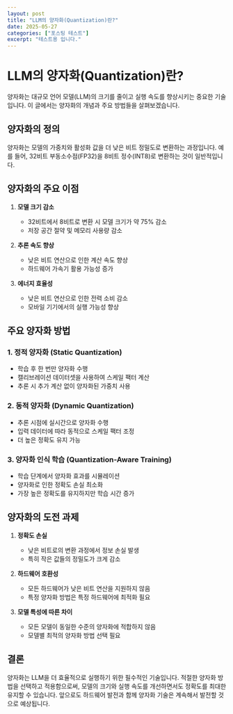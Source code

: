 ```yaml
---
layout: post
title: "LLM의 양자화(Quantization)란?"
date: 2025-05-27
categories: ["포스팅 테스트"]
excerpt: "테스트용 입니다."
---
```


# LLM의 양자화(Quantization)란?

양자화는 대규모 언어 모델(LLM)의 크기를 줄이고 실행 속도를 향상시키는 중요한 기술입니다. 이 글에서는 양자화의 개념과 주요 방법들을 살펴보겠습니다.

## 양자화의 정의

양자화는 모델의 가중치와 활성화 값을 더 낮은 비트 정밀도로 변환하는 과정입니다. 예를 들어, 32비트 부동소수점(FP32)을 8비트 정수(INT8)로 변환하는 것이 일반적입니다.

## 양자화의 주요 이점

1. **모델 크기 감소**
   - 32비트에서 8비트로 변환 시 모델 크기가 약 75% 감소
   - 저장 공간 절약 및 메모리 사용량 감소

2. **추론 속도 향상**
   - 낮은 비트 연산으로 인한 계산 속도 향상
   - 하드웨어 가속기 활용 가능성 증가

3. **에너지 효율성**
   - 낮은 비트 연산으로 인한 전력 소비 감소
   - 모바일 기기에서의 실행 가능성 향상

## 주요 양자화 방법

### 1. 정적 양자화 (Static Quantization)
- 학습 후 한 번만 양자화 수행
- 캘리브레이션 데이터셋을 사용하여 스케일 팩터 계산
- 추론 시 추가 계산 없이 양자화된 가중치 사용

### 2. 동적 양자화 (Dynamic Quantization)
- 추론 시점에 실시간으로 양자화 수행
- 입력 데이터에 따라 동적으로 스케일 팩터 조정
- 더 높은 정확도 유지 가능

### 3. 양자화 인식 학습 (Quantization-Aware Training)
- 학습 단계에서 양자화 효과를 시뮬레이션
- 양자화로 인한 정확도 손실 최소화
- 가장 높은 정확도를 유지하지만 학습 시간 증가

## 양자화의 도전 과제

1. **정확도 손실**
   - 낮은 비트로의 변환 과정에서 정보 손실 발생
   - 특히 작은 값들의 정밀도가 크게 감소

2. **하드웨어 호환성**
   - 모든 하드웨어가 낮은 비트 연산을 지원하지 않음
   - 특정 양자화 방법은 특정 하드웨어에 최적화 필요

3. **모델 특성에 따른 차이**
   - 모든 모델이 동일한 수준의 양자화에 적합하지 않음
   - 모델별 최적의 양자화 방법 선택 필요

## 결론

양자화는 LLM을 더 효율적으로 실행하기 위한 필수적인 기술입니다. 적절한 양자화 방법을 선택하고 적용함으로써, 모델의 크기와 실행 속도를 개선하면서도 정확도를 최대한 유지할 수 있습니다. 앞으로도 하드웨어 발전과 함께 양자화 기술은 계속해서 발전할 것으로 예상됩니다.
